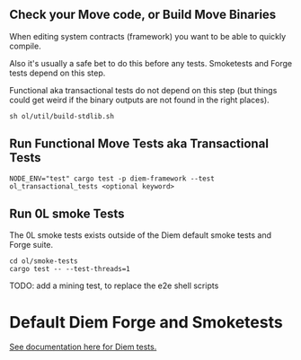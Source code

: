 ## Check your Move code, or Build Move Binaries
When editing system contracts (framework) you want to be able to quickly compile.

Also it's usually a safe bet to do this before any tests. Smoketests and Forge tests depend on this step. 

Functional aka transactional tests do not depend on this step (but things could get weird if the binary outputs are not found in the right places).

```
sh ol/util/build-stdlib.sh
```

## Run Functional Move Tests aka Transactional Tests
```
NODE_ENV="test" cargo test -p diem-framework --test ol_transactional_tests <optional keyword>
```

## Run 0L smoke Tests

The 0L smoke tests exists outside of the Diem default smoke tests and Forge suite.

```
cd ol/smoke-tests
cargo test -- --test-threads=1
```
TODO: add a mining test, to replace the e2e shell scripts

# Default Diem Forge and Smoketests
[See documentation here for Diem tests.](./smoke_tests.md)
